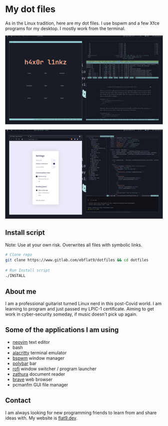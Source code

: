 # My dot files

As in the Linux tradition, here are my dot files. I use bspwm and a few Xfce
programs for my desktop. I mostly work from the terminal.

![Screen Shot One](https://raw.githubusercontent.com/astridlyre/dotfiles/master/ss1.jpg)

![Screen Shot Two](https://raw.githubusercontent.com/astridlyre/dotfiles/master/ss2.jpg)

## Install script

Note: Use at your own risk. Overwrites all files with symbolic links.

```bash
# Clone repo
git clone https://www.gitlab.com/ebflat9/dotfiles && cd dotfiles

# Run Install script
./INSTALL
```

## About me

I am a professional guitarist turned Linux nerd in this post-Covid world. I am
learning to program and just passed my LPIC-1 certificate. Aiming to get work in
cyber-security someday, if music doesn't pick up again.

## Some of the applications I am using

- [neovim](https://neovim.io/) text editor
- bash
- [alacritty](https://github.com/alacritty/alacritty) terminal emulator
- [bspwm](https://github.com/baskerville/bspwm) window manager
- [polybar](https://github.com/polybar/polybar) bar
- [rofi](https://github.com/davatorium/rofi) window switcher / program launcher
- [zathura](https://github.com/pwmt/zathura) document reader
- [brave](https://brave.com/) web browser
- pcmanfm GUI file manager

## Contact

I am always looking for new programming friends to learn from and share ideas
with. My website is [flat9.dev](https://flat9.dev).
